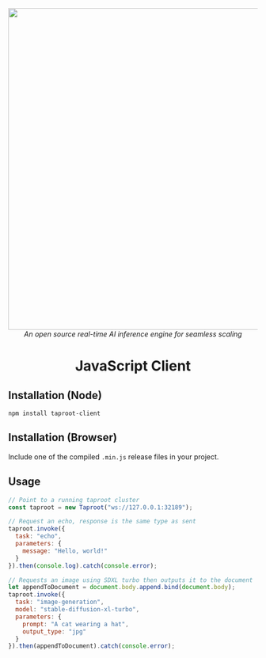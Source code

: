<div align="center">
<img src="https://github.com/user-attachments/assets/f965fd42-2a95-4552-9b5f-465fc4037a91" width="650" /><br />
<em>An open source real-time AI inference engine for seamless scaling</em>
<h1>JavaScript Client</h1>
</div>

## Installation (Node)

```
npm install taproot-client
```

## Installation (Browser)

Include one of the compiled `.min.js` release files in your project.

## Usage

```js
// Point to a running taproot cluster
const taproot = new Taproot("ws://127.0.0.1:32189");

// Request an echo, response is the same type as sent
taproot.invoke({
  task: "echo",
  parameters: {
    message: "Hello, world!"
  }
}).then(console.log).catch(console.error);

// Requests an image using SDXL turbo then outputs it to the document
let appendToDocument = document.body.append.bind(document.body);
taproot.invoke({
  task: "image-generation",
  model: "stable-diffusion-xl-turbo",
  parameters: {
    prompt: "A cat wearing a hat",
    output_type: "jpg"
  }
}).then(appendToDocument).catch(console.error);
```
